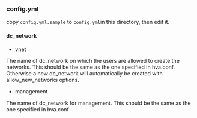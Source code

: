 ### config.yml

copy `config.yml.sample` to `config.yml`in this directory, then edit it.

#### dc_network
* vnet

The name of dc_network on which the users are allowed to create the networks. This should be the same as the one specified in hva.conf. Otherwise a new dc_network will automatically be created with allow_new_networks options.

* management

The name of dc_network for management. This should be the same as the one specified in hva.conf
